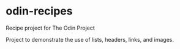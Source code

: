 # odin-recipes
Recipe project for The Odin Project

Project to demonstrate the use of lists, headers, links, and images.